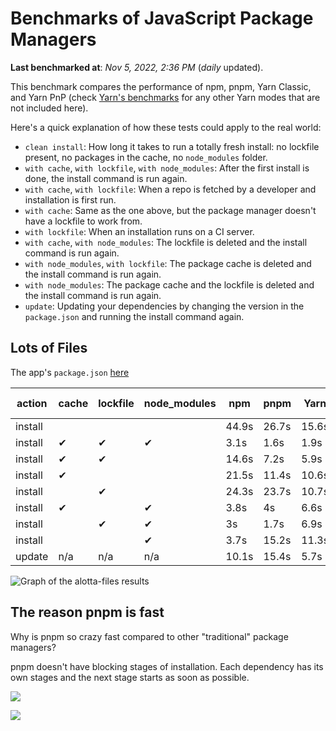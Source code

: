 # Benchmarks of JavaScript Package Managers

**Last benchmarked at**: _Nov 5, 2022, 2:36 PM_ (_daily_ updated).

This benchmark compares the performance of npm, pnpm, Yarn Classic, and Yarn PnP (check [Yarn's benchmarks](https://yarnpkg.com/benchmarks) for any other Yarn modes that are not included here).

Here's a quick explanation of how these tests could apply to the real world:

- `clean install`: How long it takes to run a totally fresh install: no lockfile present, no packages in the cache, no `node_modules` folder.
- `with cache`, `with lockfile`, `with node_modules`: After the first install is done, the install command is run again.
- `with cache`, `with lockfile`: When a repo is fetched by a developer and installation is first run.
- `with cache`: Same as the one above, but the package manager doesn't have a lockfile to work from.
- `with lockfile`: When an installation runs on a CI server.
- `with cache`, `with node_modules`: The lockfile is deleted and the install command is run again.
- `with node_modules`, `with lockfile`: The package cache is deleted and the install command is run again.
- `with node_modules`: The package cache and the lockfile is deleted and the install command is run again.
- `update`: Updating your dependencies by changing the version in the `package.json` and running the install command again.

## Lots of Files

The app's `package.json` [here](https://github.com/pnpm/pnpm.github.io/blob/main/benchmarks/fixtures/alotta-files/package.json)

| action  | cache | lockfile | node_modules| npm | pnpm | Yarn | Yarn PnP |
| ---     | ---   | ---      | ---         | --- | ---  | ---  | ---      |
| install |       |          |             | 44.9s | 26.7s | 15.6s | 32.6s |
| install | ✔     | ✔        | ✔           | 3.1s | 1.6s | 1.9s | n/a |
| install | ✔     | ✔        |             | 14.6s | 7.2s | 5.9s | 1.2s |
| install | ✔     |          |             | 21.5s | 11.4s | 10.6s | 5.9s |
| install |       | ✔        |             | 24.3s | 23.7s | 10.7s | 27s |
| install | ✔     |          | ✔           | 3.8s | 4s | 6.6s | n/a |
| install |       | ✔        | ✔           | 3s | 1.7s | 6.9s | n/a |
| install |       |          | ✔           | 3.7s | 15.2s | 11.3s | n/a |
| update  | n/a | n/a | n/a | 10.1s | 15.4s | 5.7s | 11.6s |

<img alt="Graph of the alotta-files results" src="/img/benchmarks/alotta-files.svg" />

## The reason pnpm is fast

Why is pnpm so crazy fast compared to other "traditional" package managers?

pnpm doesn't have blocking stages of installation. Each dependency has its own stages and the next stage starts as soon as possible.

![](/img/installation-stages-of-other-pms.png)

![](/img/installation-stages-of-pnpm.jpg)